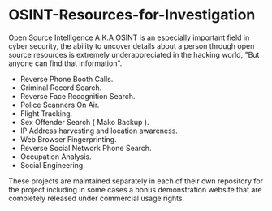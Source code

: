 # OSINT-Resources-for-Investigation
Open Source Intelligence A.K.A OSINT is an especially important field in cyber security, the ability to uncover details about a person through open source resources is extremely underappreciated in the hacking world, "But anyone can find that information".
    
- Reverse Phone Booth Calls.    
- Criminal Record Search.    
- Reverse Face Recognition Search.     
- Police Scanners On Air.     
- Flight Tracking.   
- Sex Offender Search ( Mako Backup ).      
- IP Address harvesting and location awareness.   
- Web Browser Fingerprinting.      
- Reverse Social Network Phone Search.   
- Occupation Analysis.    
- Social Engineering.      
   
   
These projects are maintained separately in each of their own repository for the project including in some cases a bonus demonstration website that are completely released under commercial usage rights.
